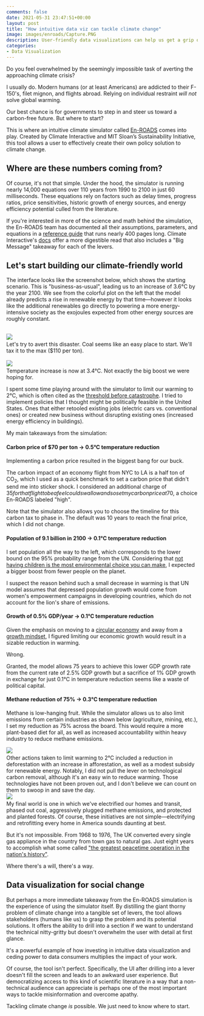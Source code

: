 ```yaml
---
comments: false
date: 2021-05-31 23:47:51+00:00
layout: post
title: "How intuitive data viz can tackle climate change"
image: images/enroads/Capture.PNG
description: User-friendly data visualizations can help us get a grip on global warming.
categories:
- Data Visualization
---
```


Do you feel overwhelmed by the seemingly impossible task of averting the approaching climate crisis?

I usually do.  Modern humans (or at least Americans) are addicted to their F-150's, filet mignon, and flights abroad.  Relying on individual restraint _will not_ solve global warming.

Our best chance is for governments to step in and steer us toward a carbon-free future.  But where to start?

This is where an intuitive climate simulator called [En-ROADS](https://www.climateinteractive.org/tools/en-roads/) comes into play. Created by Climate Interactive and MIT Sloan’s Sustainability Initiative, this tool allows a user to effectively create their own policy solution to climate change.  

## Where are these numbers coming from?

Of course, it's not that simple. Under the hood, the simulator is running nearly 14,000 equations over 110 years from 1990 to 2100 in just 60 milliseconds.  These equations rely on factors such as delay times, progress ratios, price sensitivities, historic growth of energy sources, and energy efficiency potential culled from the literature. 

If you're interested in more of the science and math behind the simulation, the En-ROADS team has documented all their assumptions, parameters, and equations in a [reference guide](https://img.climateinteractive.org/wp-content/uploads/2021/03/En-ROADS_Reference_Guide_030321.pdf) that runs nearly 400 pages long.  Climate Interactive's [docs](https://docs.climateinteractive.org/projects/en-roads/en/latest/index.html) offer a more digestible read that also includes a "Big Message" takeaway for each of the levers.  

## Let's start building our climate-friendly world

The interface looks like the screenshot below, which shows the starting scenario.  This is "business-as-usual", leading us to an increase of 3.6&deg;C by the year 2100.  We see from the colorful plot on the left that the model already predicts a rise in renewable energy by that time&mdash;however it looks like the additional renewables go directly to powering a more energy-intensive society as the exojoules expected from other energy sources are roughly constant.

&nbsp;  
![]({{site.baseurl}}/images/enroads/base.PNG)
&nbsp;  
Let's try to avert this disaster.  Coal seems like an easy place to start.  We'll tax it to the max (\$110 per ton).  
&nbsp;  
![]({{site.baseurl}}/images/enroads/coal.PNG)
&nbsp;  
Temperature increase is now at 3.4&deg;C.  Not exactly the big boost we were hoping for.

I spent some time playing around with the simulator to limit our warming to 2&deg;C, which is often cited as the [threshold before catastrophe](https://theconversation.com/why-is-climate-changes-2-degrees-celsius-of-warming-limit-so-important-82058). I tried to implement policies that I thought might be politically feasible in the United States.  Ones that either retooled existing jobs (electric cars vs. conventional ones) or created new business without disrupting existing ones (increased energy efficiency in buildings).  

My main takeaways from the simulation:

#### **Carbon price of \$70 per ton → 0.5&deg;C temperature reduction**

Implementing a carbon price resulted in the biggest bang for our buck.  

The carbon impact of an economy flight from NYC to LA is a half ton of CO<sub>2</sub>, which I used as a quick benchmark to set a carbon price that didn't send me into sticker shock.  I considered an additional charge of $\text{$35 for that flight to be a fee I could swallow and so set my carbon price at $70}$, a choice En-ROADS labeled "high". 

Note that the simulator also allows you to choose the timeline for this carbon tax to phase in.  The default was 10 years to reach the final price, which I did not change.

#### **Population of 9.1 billion in 2100 → 0.1&deg;C temperature reduction**

I set population all the way to the left, which corresponds to the lower bound on the 95% probability range from the UN.  Considering that [not having children is the most environmental choice you can make](https://today.oregonstate.edu/archives/2009/jul/family-planning-major-environmental-emphasis), I expected a bigger boost from fewer people on the planet.  

I suspect the reason behind such a small decrease in warming is that UN model assumes that depressed population growth would come from women's empowerment campaigns in developing countries, which do not account for the lion's share of emissions.

#### **Growth of 0.5% GDP/year → 0.1&deg;C temperature reduction**

Given the emphasis on moving to a [circular economy](https://en.wikipedia.org/wiki/Circular_economy) and away from a [growth mindset](https://en.wikipedia.org/wiki/Doughnut_(economic_model)), I figured limiting our economic growth would result in a sizable reduction in warming.  

Wrong.  

Granted, the model allows 75 years to achieve this lower GDP growth rate from the current rate of 2.5% GDP growth but a sacrifice of 1% GDP growth in exchange for just 0.1&deg;C in temperature reduction seems like a waste of political capital.

#### **Methane reduction of 75% → 0.3&deg;C temperature reduction**

Methane is low-hanging fruit.  While the simulator allows us to also limit emissions from certain industries as shown below (agriculture, mining, etc.), I set my reduction as 75% across the board.  This would require a more plant-based diet for all, as well as increased accountability within heavy industry to reduce methane emissions. 

![]({{site.baseurl}}/images/enroads/methane.PNG)
&nbsp;  
Other actions taken to limit warming to 2&deg;C included a reduction in deforestation with an increase in afforestation, as well as a modest subsidy for renewable energy.  Notably, I did not pull the lever on technological carbon removal, although it's an easy win to reduce warming.  Those technologies have not been proven out, and I don't believe we can count on them to swoop in and save the day.
&nbsp;  
![]({{site.baseurl}}/images/enroads/final.PNG)
&nbsp;  
My final world is one in which we've electrified our homes and transit, phased out coal, aggressively plugged methane emissions, and protected and planted forests.  Of course, these initiatives are not simple&mdash;electrifying and retrofitting every home in America sounds daunting at best.  

But it's not impossible.  From 1968 to 1976, The UK converted every single gas appliance in the country from town gas to natural gas.  Just eight years to accomplish what some called ["the greatest peacetime operation in the nation's history"](https://www.resilience.org/stories/2020-03-10/share-the-great-switch-lessons-from-when-14-million-homes-and-businesses-changed-fuel-in-less-than-a-decade/).

Where there's a will, there's a way.

## Data visualization for social change

But perhaps a more immediate takeaway from the En-ROADS simulation is the experience of using the simulator itself.  By distilling the giant thorny problem of climate change into a tangible set of levers, the tool allows stakeholders (humans like us) to grasp the problem and its potential solutions.  It offers the ability to drill into a section if we want to understand the technical nitty-gritty but doesn't overwhelm the user with detail at first glance.

It's a powerful example of how investing in intuitive data visualization and ceding power to data consumers multiplies the impact of your work. 

Of course, the tool isn't perfect.  Specifically, the UI after drilling into a lever doesn't fill the screen and leads to an awkward user experience.  But democratizing access to this kind of scientific literature in a way that a non-technical audience can appreciate is perhaps one of the most important ways to tackle misinformation and overcome apathy.  

Tackling climate change _is_ possible.  We just need to know where to start.








